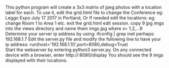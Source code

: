 This python program will create a 3x3 matrix of jpeg photos with a location label for each.
To use it, edit the grid.html file to change the Conference  eg: Leggo Expo July 17 2017 in Portland, Or
If needed edit the locations: eg: change Room 1 to Area 1 etc.
exit the grid.html edit session.
copy 9 jpg imgs into the views directory and name them imgx.jpg where x= 1,2,...9
Determine your server ip address by using: ifconfig | grep inet perhaps: 192.168.1.7
Edit the server.py file and modify the following line to have your ip address:
                run(host='192.168.1.10',port=8080,debug=True)   
Start the webserver by entering python3 server.py.
On any connected device with a browser, enter http://<server ip address>:8080/display 
You should see the 9 imgs displayed with their locations.

